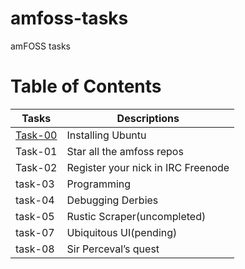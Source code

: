 # amfoss-tasks
amFOSS tasks
# Table of Contents  
| Tasks  | Descriptions |
| ------------- | ------------- |
| [Task-00](tree/main/task-00)| Installing Ubuntu  |
| Task-01  | Star all the amfoss repos  |
|Task-02|Register your nick in IRC Freenode|
|task-03|Programming|
|task-04|Debugging Derbies|
|task-05|Rustic Scraper(uncompleted)|
|task-07|Ubiquitous UI(pending)|
|task-08|Sir Perceval’s quest|
